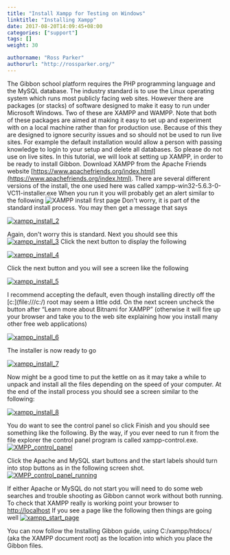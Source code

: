 ```yaml
---
title: "Install Xampp for Testing on Windows"
linktitle: "Installing Xampp"
date: 2017-08-20T14:09:45+08:00
categories: ["support"]
tags: []
weight: 30

authorname: "Ross Parker"
authorurl: "http://rossparker.org/"
---
```


The Gibbon school platform requires the PHP programming language and the MySQL database. The industry standard is to use the Linux operating system which runs most publicly facing web sites. However there are packages (or stacks) of software designed to make it easy to run under Microsoft Windows. Two of these are XAMPP and WAMPP. Note that both of these packages are aimed at making it easy to set up and experiment with on a local machine rather than for production use. Because of this they are designed to ignore security issues and so should not be used to run live sites. For example the default installation would allow a person with passing knowledge to login to your setup and delete all databases. So please do not use on live sites. In this tutorial, we will look at setting up XAMPP, in order to be ready to install Gibbon. Download XAMPP from the Apache Friends website [https://www.apachefriends.org/index.html](https://www.apachefriends.org/index.html). There are several different versions of the install, the one used here was called xampp-win32-5.6.3-0-VC11-installer.exe When you run it you will probably get an alert similar to the following ![XAMPP install first page](https://gibbonedu.org/wp-content/uploads/2015/03/xampp_install_1.png) Don't worry, it is part of the standard install process. You may then get a message that says

[![xampp_install_2](https://gibbonedu.org/wp-content/uploads/2015/03/xampp_install_2.png)](https://gibbonedu.org/wp-content/uploads/2015/03/xampp_install_2.png)

Again, don't worry this is standard. Next you should see this [![xampp_install_3](https://gibbonedu.org/wp-content/uploads/2015/03/xampp_install_3.png)](https://gibbonedu.org/wp-content/uploads/2015/03/xampp_install_3.png)   Click the next button to display the following

[![xampp_install_4](https://gibbonedu.org/wp-content/uploads/2015/03/xampp_install_4.png)](https://gibbonedu.org/wp-content/uploads/2015/03/xampp_install_4.png)

  Click the next button and you will see a screen like the following

[![xampp_install_5](https://gibbonedu.org/wp-content/uploads/2015/03/xampp_install_5.png)](https://gibbonedu.org/wp-content/uploads/2015/03/xampp_install_5.png)

I recommend accepting the default, even though installing directly off the [c:\](file:///c:/) root may seem a little odd. On the next screen uncheck the button after “Learn more about Bitnami for XAMPP” (otherwise it will fire up your browser and take you to the web site explaining how you install many other free web applications)

[![xampp_install_6](https://gibbonedu.org/wp-content/uploads/2015/03/xampp_install_6.png)](https://gibbonedu.org/wp-content/uploads/2015/03/xampp_install_6.png)

The installer is now ready to go

[![xampp_install_7](https://gibbonedu.org/wp-content/uploads/2015/03/xampp_install_7.png)](https://gibbonedu.org/wp-content/uploads/2015/03/xampp_install_7.png)

Now might be a good time to put the kettle on as it may take a while to unpack and install all the files depending on the speed of your computer. At the end of the install process you should see a screen similar to the following:

[![xampp_install_8](https://gibbonedu.org/wp-content/uploads/2015/03/xampp_install_8.png)](https://gibbonedu.org/wp-content/uploads/2015/03/xampp_install_8.png)

You do want to see the control panel so click Finish and you should see something like the following. By the way, if you ever need to run it from the file explorer the control panel program is called xampp-control.exe. [![XMPP_control_panel](https://gibbonedu.org/wp-content/uploads/2015/03/XMPP_control_panel.png)](https://gibbonedu.org/wp-content/uploads/2015/03/XMPP_control_panel.png)

Click the Apache and MySQL start buttons and the start labels should turn into stop buttons as in the following screen shot. [![XMPP_control_panel_running](https://gibbonedu.org/wp-content/uploads/2015/03/XMPP_control_panel_running.png)](https://gibbonedu.org/wp-content/uploads/2015/03/XMPP_control_panel_running.png)

If either Apache or MySQL do not start you will need to do some web searches and trouble shooting as Gibbon cannot work without both running. To check that XAMPP really is working point your browser to [http://localhost](http://localhost/) If you see a page like the following then things are going well [![xampp_start_page](https://gibbonedu.org/wp-content/uploads/2015/03/xampp_start_page.png)](https://gibbonedu.org/wp-content/uploads/2015/03/xampp_start_page.png)

You can now follow the Installing Gibbon guide, using <span id="yui_3_17_2_4_1431926974574_1055" class="ya-q-full-text">C:/xampp/htdocs/ (aka the XAMPP document root)</span> as the location into which you place the Gibbon files.
